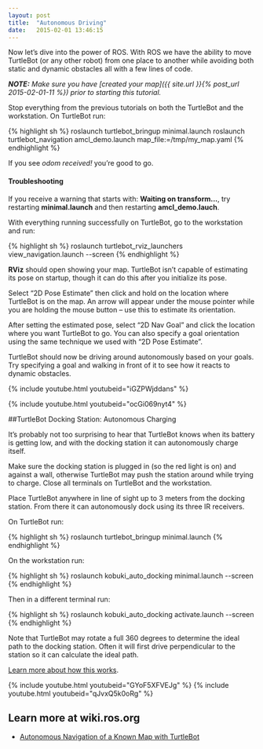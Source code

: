 ```yaml
---
layout: post
title:  "Autonomous Driving"
date:   2015-02-01 13:46:15
---
```


Now let’s dive into the power of ROS. With ROS we have the ability to move TurtleBot (or any other robot) from one place to another while avoiding both static and dynamic obstacles all with a few lines of code.

***NOTE:** Make sure you have [created your map]({{ site.url }}{% post_url 2015-02-01-11 %}) prior to starting this tutorial.*

Stop everything from the previous tutorials on both the TurtleBot and the workstation. On TurtleBot run:

{% highlight sh %}
roslaunch turtlebot_bringup minimal.launch
roslaunch turtlebot_navigation amcl_demo.launch map_file:=/tmp/my_map.yaml
{% endhighlight %}

If you see *odom received!* you’re good to go.

#### Troubleshooting

If you receive a warning that starts with: **Waiting on transform...**, try restarting **minimal.launch** and then restarting **amcl_demo.lauch**.

With everything running successfully on TurtleBot, go to the workstation and run:

{% highlight sh %}
roslaunch turtlebot_rviz_launchers view_navigation.launch --screen
{% endhighlight %}

**RViz** should open showing your map. TurtleBot isn’t capable of estimating its pose on startup, though it can do this after you initialize its pose.

Select “2D Pose Estimate” then click and hold on the location where TurtleBot is on the map. An arrow will appear under the mouse pointer while you are holding the mouse button – use this to estimate its orientation.

After setting the estimated pose, select “2D Nav Goal” and click the location where you want TurtleBot to go. You can also specify a goal orientation using the same technique we used with “2D Pose Estimate”.

TurtleBot should now be driving around autonomously based on your goals. Try specifying a goal and walking in front of it to see how it reacts to dynamic obstacles.

{% include youtube.html youtubeid="iGZPWjddans" %}

{% include youtube.html youtubeid="ocGi069nyt4" %}

##TurtleBot Docking Station: Autonomous Charging

It’s probably not too surprising to hear that TurtleBot knows when its battery is getting low, and with the docking station it can autonomously charge itself.

Make sure the docking station is plugged in (so the red light is on) and against a wall, otherwise TurtleBot may push the station around while trying to charge. Close all terminals on TurtleBot and the workstation.

Place TurtleBot anywhere in line of sight up to 3 meters from the docking station. From there it can autonomously dock using its three IR receivers.

On TurtleBot run:

{% highlight sh %}
roslaunch turtlebot_bringup minimal.launch
{% endhighlight %}

On the workstation run:

{% highlight sh %}
roslaunch kobuki_auto_docking minimal.launch --screen
{% endhighlight %}

Then in a different terminal run:

{% highlight sh %}
roslaunch kobuki_auto_docking activate.launch --screen
{% endhighlight %}

Note that TurtleBot may rotate a full 360 degrees to determine the ideal path to the docking station. Often it will first drive perpendicular to the station so it can calculate the ideal path.

[Learn more about how this works](http://wiki.ros.org/kobuki/Tutorials/Testing%20Automatic%20Docking).

{% include youtube.html youtubeid="GYoF5XFVEJg" %}
{% include youtube.html youtubeid="qJvxQ5k0oRg" %}

## Learn more at wiki.ros.org

* [Autonomous Navigation of a Known Map with TurtleBot](http://wiki.ros.org/turtlebot_navigation/Tutorials/Autonomously%20navigate%20in%20a%20known%20map)
